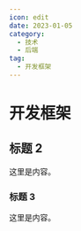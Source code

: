 ```yaml
---
icon: edit
date: 2023-01-05
category:
  - 技术
  - 后端
tag:
  - 开发框架
---
```


# 开发框架

## 标题 2

这里是内容。

### 标题 3

这里是内容。
